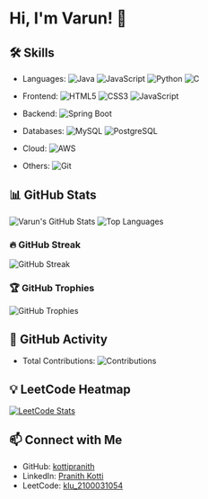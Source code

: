 # Hi, I'm Varun! 👋

## 🛠 Skills

- Languages:
  ![Java](https://img.shields.io/badge/Java-%23ED8B00.svg?style=flat&logo=java&logoColor=white)
  ![JavaScript](https://img.shields.io/badge/JavaScript-%23323330.svg?style=flat&logo=javascript&logoColor=%23F7DF1E)
  ![Python](https://img.shields.io/badge/Python-%2314354C.svg?style=flat&logo=python&logoColor=white)
  ![C](https://img.shields.io/badge/C-%2300599C.svg?style=flat&logo=c&logoColor=white)  
- Frontend:
  ![HTML5](https://img.shields.io/badge/HTML5-%23E34F26.svg?style=flat&logo=html5&logoColor=white)
  ![CSS3](https://img.shields.io/badge/CSS3-%231572B6.svg?style=flat&logo=css3&logoColor=white)
  ![JavaScript](https://img.shields.io/badge/JavaScript-%23323330.svg?style=flat&logo=javascript&logoColor=%23F7DF1E)

- Backend:
  ![Spring Boot](https://img.shields.io/badge/Spring%20Boot-%236DB33F.svg?style=flat&logo=spring&logoColor=white)

- Databases:
  ![MySQL](https://img.shields.io/badge/MySQL-%2300f.svg?style=flat&logo=mysql&logoColor=white)
  ![PostgreSQL](https://img.shields.io/badge/PostgreSQL-%23336791.svg?style=flat&logo=postgresql&logoColor=white)

- Cloud:
  ![AWS](https://img.shields.io/badge/Amazon%20AWS-%23232F3E.svg?style=flat&logo=amazon-aws&logoColor=white)

- Others:
  ![Git](https://img.shields.io/badge/Git-%23F05033.svg?style=flat&logo=git&logoColor=white)


## 📊 GitHub Stats
![Varun's GitHub Stats](https://github-readme-stats.vercel.app/api?username=varunboppudi&show_icons=true&theme=radical)
![Top Languages](https://github-readme-stats.vercel.app/api/top-langs/?username=varunboppudi&layout=compact&theme=radical)

### 🔥 GitHub Streak
![GitHub Streak](https://streak-stats.demolab.com?user=varunboppudi&theme=radical)

### 🏆 GitHub Trophies
![GitHub Trophies](https://github-profile-trophy.vercel.app/?username=varunboppudi&theme=radical)

## 🚀 GitHub Activity
- Total Contributions: ![Contributions](https://komarev.com/ghpvc/?username=varunboppudi&label=Contributions&color=red&style=flat-square)


## 💡 LeetCode Heatmap
[![LeetCode Stats](https://leetcard.jacoblin.cool/klu_2100031104?theme=dark)](https://leetcode.com/klu_2100031104/)

## 📫 Connect with Me
- GitHub: [kottipranith](https://github.com/varunboppudi)
- LinkedIn: [Pranith Kotti](https://www.linkedin.com/in/boppudi-varun-495276227/)
- LeetCode: [klu_2100031054](https://leetcode.com/klu_2100031104/)
